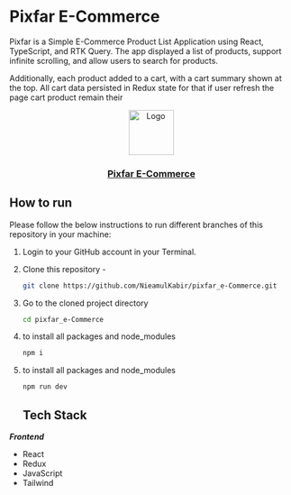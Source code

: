 <h1>Pixfar E-Commerce</h1>
<p>  Pixfar is a Simple E-Commerce Product List Application using React, TypeScript, and RTK Query. The app
displayed a list of products, support infinite scrolling, and allow users to search for products.
</p>
<p>Additionally, each product  added to a cart, with a cart summary shown at the top. All cart data
 persisted in Redux state for that if user refresh the page cart product remain their </p>
 <p align="center">
    <img src="" alt="Logo" width="80" height="80" />
    <h3 align="center "><a href="/" target="_blank" >Pixfar E-Commerce</a></h3>
</p>

<!-- HOW TO RUN -->

## How to run

Please follow the below instructions to run different branches of this repository in your machine:

1. Login to your GitHub account in your Terminal.

2. Clone this repository -
   ```sh
   git clone https://github.com/NieamulKabir/pixfar_e-Commerce.git
   ```
3. Go to the cloned project directory
   ```sh
   cd pixfar_e-Commerce
   ```
4. to install all packages and node_modules
   ```sh
   npm i
   ```
5. to install all packages and node_modules

   ```sh
   npm run dev
   ```

   ## Tech Stack

**_Frontend_**

<ul>
<li>React</li>
<li>Redux</li>
<li>JavaScript</li>
<li>Tailwind</li>
</ul>
